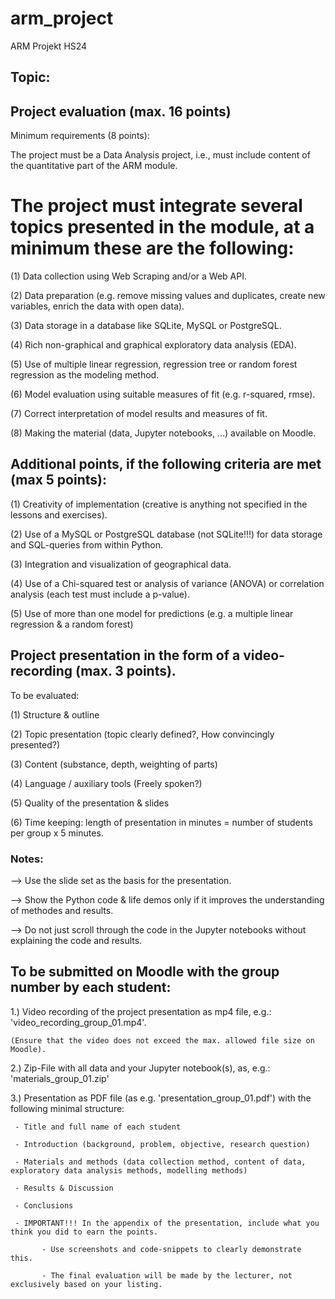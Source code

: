 # arm_project
ARM Projekt HS24 
## Topic: 

## Project evaluation (max. 16 points)
Minimum requirements (8 points):

The project must be a Data Analysis project, i.e., must include content of the quantitative part of the ARM module.

# The project must integrate several topics presented in the module, at a minimum these are the following: 

(1) Data collection using Web Scraping and/or a Web API.

(2) Data preparation (e.g. remove missing values and duplicates, create new variables, enrich the data with open data).

(3) Data storage in a database like SQLite, MySQL or PostgreSQL.

(4) Rich non-graphical and graphical exploratory data analysis (EDA).

(5) Use of multiple linear regression, regression tree or random forest regression as the modeling method.

(6) Model evaluation using suitable measures of fit (e.g. r-squared, rmse).

(7) Correct interpretation of model results and measures of fit.

(8) Making the material (data, Jupyter notebooks, ...) available on Moodle.

## Additional points, if the following criteria are met (max 5 points):

(1) Creativity of implementation (creative is anything not specified in the lessons and exercises).

(2) Use of a MySQL or PostgreSQL database (not SQLite!!!) for data storage and SQL-queries from within Python.

(3) Integration and visualization of geographical data.

(4) Use of a Chi-squared test or analysis of variance (ANOVA) or correlation analysis (each test must include a p-value).

(5) Use of more than one model for predictions (e.g. a multiple linear regression & a random forest)

## Project presentation in the form of a video-recording (max. 3 points).

To be evaluated:

(1) Structure & outline

(2) Topic presentation (topic clearly defined?, How convincingly presented?)

(3) Content (substance, depth, weighting of parts)

(4) Language / auxiliary tools (Freely spoken?)

(5) Quality of the presentation & slides

(6) Time keeping: length of presentation in minutes = number of students per group x 5 minutes.

### Notes: 

--> Use the slide set as the basis for the presentation.

--> Show the Python code & life demos only if it improves the understanding of methodes and results.

--> Do not just scroll through the code in the Jupyter notebooks without explaining the code and results.

## To be submitted on Moodle with the group number by each student:

1.) Video recording of the project presentation as mp4 file, e.g.: 'video_recording_group_01.mp4'.

    (Ensure that the video does not exceed the max. allowed file size on Moodle).

2.) Zip-File with all data and your Jupyter notebook(s), as, e.g.: 'materials_group_01.zip'

3.) Presentation as PDF file (as e.g. 'presentation_group_01.pdf') with the following minimal structure:

     - Title and full name of each student

     - Introduction (background, problem, objective, research question)

     - Materials and methods (data collection method, content of data, exploratory data analysis methods, modelling methods)

     - Results & Discussion

     - Conclusions

     - IMPORTANT!!! In the appendix of the presentation, include what you think you did to earn the points.

           - Use screenshots and code-snippets to clearly demonstrate this.

           - The final evaluation will be made by the lecturer, not exclusively based on your listing.